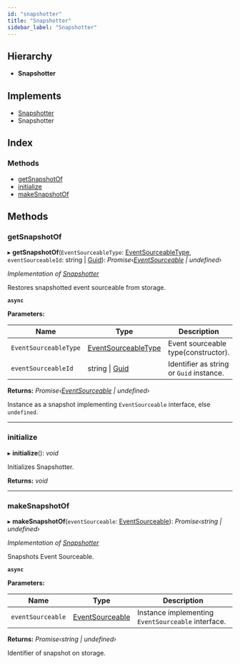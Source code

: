 ```yaml
---
id: "snapshotter"
title: "Snapshotter"
sidebar_label: "Snapshotter"
---
```


## Hierarchy

* **Snapshotter**

## Implements

* [Snapshotter](../interfaces/types.snapshotter.md)
* Snapshotter

## Index

### Methods

* [getSnapshotOf](snapshotter.md#getsnapshotof)
* [initialize](snapshotter.md#initialize)
* [makeSnapshotOf](snapshotter.md#makesnapshotof)

## Methods

###  getSnapshotOf

▸ **getSnapshotOf**(`EventSourceableType`: [EventSourceableType](../interfaces/types.eventsourceabletype.md), `eventSourceableId`: string | [Guid](guid.md)): *Promise‹[EventSourceable](../interfaces/types.eventsourceable.md) | undefined›*

*Implementation of [Snapshotter](../interfaces/types.snapshotter.md)*

Restores snapshotted event sourceable from storage.

**`async`** 

**Parameters:**

Name | Type | Description |
------ | ------ | ------ |
`EventSourceableType` | [EventSourceableType](../interfaces/types.eventsourceabletype.md) | Event sourceable type(constructor). |
`eventSourceableId` | string &#124; [Guid](guid.md) | Identifier as string or `Guid` instance. |

**Returns:** *Promise‹[EventSourceable](../interfaces/types.eventsourceable.md) | undefined›*

Instance as a snapshot implementing `EventSourceable` interface, else `undefined`.

___

###  initialize

▸ **initialize**(): *void*

Initializes Snapshotter.

**Returns:** *void*

___

###  makeSnapshotOf

▸ **makeSnapshotOf**(`eventSourceable`: [EventSourceable](../interfaces/types.eventsourceable.md)): *Promise‹string | undefined›*

*Implementation of [Snapshotter](../interfaces/types.snapshotter.md)*

Snapshots Event Sourceable.

**`async`** 

**Parameters:**

Name | Type | Description |
------ | ------ | ------ |
`eventSourceable` | [EventSourceable](../interfaces/types.eventsourceable.md) | Instance implementing `EventSourceable` interface. |

**Returns:** *Promise‹string | undefined›*

Identifier of snapshot on storage.
